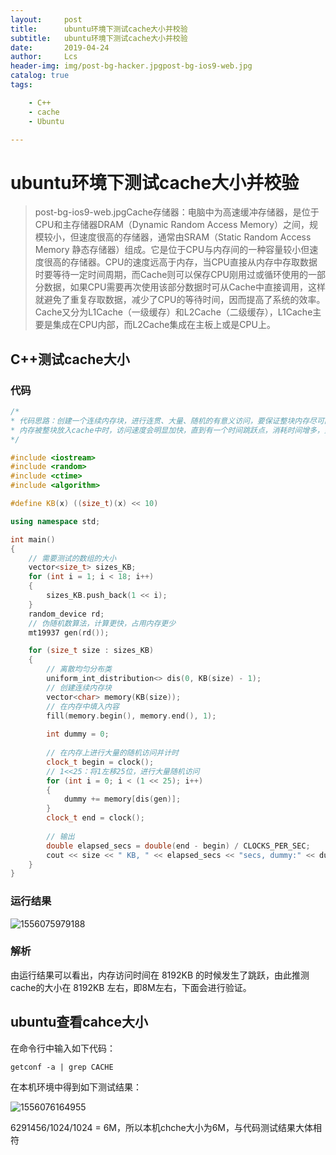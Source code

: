 ```yaml
---
layout:     post
title:      ubuntu环境下测试cache大小并校验
subtitle:   ubuntu环境下测试cache大小并校验
date:       2019-04-24
author:     Lcs
header-img: img/post-bg-hacker.jpgpost-bg-ios9-web.jpg
catalog: true
tags:

    - C++
    - cache
    - Ubuntu

---
```


# ubuntu环境下测试cache大小并校验

>post-bg-ios9-web.jpgCache存储器：电脑中为高速缓冲存储器，是位于CPU和主存储器DRAM（Dynamic Random Access Memory）之间，规模较小，但速度很高的存储器，通常由SRAM（Static Random Access Memory 静态存储器）组成。它是位于CPU与内存间的一种容量较小但速度很高的存储器。CPU的速度远高于内存，当CPU直接从内存中存取数据时要等待一定时间周期，而Cache则可以保存CPU刚用过或循环使用的一部分数据，如果CPU需要再次使用该部分数据时可从Cache中直接调用，这样就避免了重复存取数据，减少了CPU的等待时间，因而提高了系统的效率。Cache又分为L1Cache（一级缓存）和L2Cache（二级缓存），L1Cache主要是集成在CPU内部，而L2Cache集成在主板上或是CPU上。

## C++测试cache大小

### 代码

```C++
/*
* 代码思路：创建一个连续内存块，进行连贯、大量、随机的有意义访问，要保证整块内存尽可能全部放入cache。当
* 内存被整块放入cache中时，访问速度会明显加快，直到有一个时间跳跃点，消耗时间增多，则这个跳跃点的存储容* 量大小即为cache大小
*/

#include <iostream>
#include <random>
#include <ctime>
#include <algorithm>

#define KB(x) ((size_t)(x) << 10)

using namespace std;

int main()
{
    // 需要测试的数组的大小
    vector<size_t> sizes_KB;
    for (int i = 1; i < 18; i++)
    {
        sizes_KB.push_back(1 << i);
    }
    random_device rd;
    // 伪随机数算法，计算更快，占用内存更少
    mt19937 gen(rd());

    for (size_t size : sizes_KB)
    {
        // 离散均匀分布类
        uniform_int_distribution<> dis(0, KB(size) - 1);
        // 创建连续内存块
        vector<char> memory(KB(size));
        // 在内存中填入内容
        fill(memory.begin(), memory.end(), 1);
        
        int dummy = 0;
		
        // 在内存上进行大量的随机访问并计时
        clock_t begin = clock();
        // 1<<25：将1左移25位，进行大量随机访问
        for (int i = 0; i < (1 << 25); i++)
        {
            dummy += memory[dis(gen)];
        }
        clock_t end = clock();
		
        // 输出
        double elapsed_secs = double(end - begin) / CLOCKS_PER_SEC;
        cout << size << " KB, " << elapsed_secs << "secs, dummy:" << dummy << endl;
    }
}
```

### 运行结果

![1556075979188](https://github.com/lcs1998/lcs1998.github.io/blob/master/img/1556075979188.png?raw=true)

### 解析

由运行结果可以看出，内存访问时间在 8192KB 的时候发生了跳跃，由此推测cache的大小在 8192KB 左右，即8M左右，下面会进行验证。

## ubuntu查看cahce大小

在命令行中输入如下代码：

```
getconf -a | grep CACHE
```

在本机环境中得到如下测试结果：

![1556076164955](https://github.com/lcs1998/lcs1998.github.io/blob/master/img/1556076164955.png?raw=true)

6291456/1024/1024 = 6M，所以本机chche大小为6M，与代码测试结果大体相符

